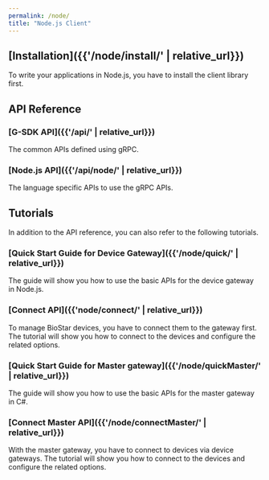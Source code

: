 ```yaml
---
permalink: /node/
title: "Node.js Client"
---
```


## [Installation]({{'/node/install/' | relative_url}})

To write your applications in Node.js, you have to install the client library first. 

## API Reference

### [G-SDK API]({{'/api/' | relative_url}})

The common APIs defined using gRPC.

### [Node.js API]({{'/api/node/' | relative_url}})

The language specific APIs to use the gRPC APIs.

## Tutorials

In addition to the API reference, you can also refer to the following tutorials.

### [Quick Start Guide for Device Gateway]({{'/node/quick/' | relative_url}})

The guide will show you how to use the basic APIs for the device gateway in Node.js. 

### [Connect API]({{'node/connect/' | relative_url}})

To manage BioStar devices, you have to connect them to the gateway first. The tutorial will show you how to connect to the devices and configure the related options. 

### [Quick Start Guide for Master gateway]({{'/node/quickMaster/' | relative_url}})

The guide will show you how to use the basic APIs for the master gateway in C#. 

### [Connect Master API]({{'/node/connectMaster/' | relative_url}})

With the master gateway, you have to connect to devices via device gateways. The tutorial will show you how to connect to the devices and configure the related options. 